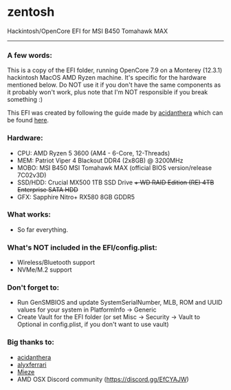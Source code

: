 # zentosh
Hackintosh/OpenCore EFI for MSI B450 Tomahawk MAX
***
### A few words:
This is a copy of the EFI folder, running OpenCore 7.9 on a Monterey (12.3.1) hackintosh MacOS AMD Ryzen machine. It's specific for the hardware mentioned below. 
Do NOT use it if you don't have the same components as it probably won't work, plus note that I'm NOT responsible if you break something :) 

This EFI was created by following the guide made by [acidanthera](https://github.com/acidanthera) which can be found [here](https://dortania.github.io/getting-started/).
### Hardware:
- CPU: AMD Ryzen 5 3600 (AM4 - 6-Core, 12-Threads)
- MEM: Patriot Viper 4 Blackout DDR4 (2x8GB) @ 3200MHz
- MOBO: MSI B450 MSI Tomahawk MAX (official BIOS version/release 7C02v3D)
- SSD/HDD: Crucial MX500 1TB SSD Drive ~~+ WD RAID Edition (RE) 4TB Enterprise SATA HDD~~
- GFX: Sapphire Nitro+ RX580 8GB GDDR5
### 
### What works:
- So far everything.
### What's NOT included in the EFI/config.plist:
- Wireless/Bluetooth support
- NVMe/M.2 support
### Don't forget to:
- Run GenSMBIOS and update SystemSerialNumber, MLB, ROM and UUID values for your system in PlatformInfo -> Generic
- Create Vault for the EFI folder (or set Misc -> Security -> Vault to Optional in config.plist, if you don't want to use vault)
### Big thanks to:
- [acidanthera](https://github.com/acidanthera)
- [alyxferrari](https://github.com/alyxferrari)
- [Mieze](https://github.com/Mieze)
- AMD OSX Discord community (https://discord.gg/EfCYAJW)
